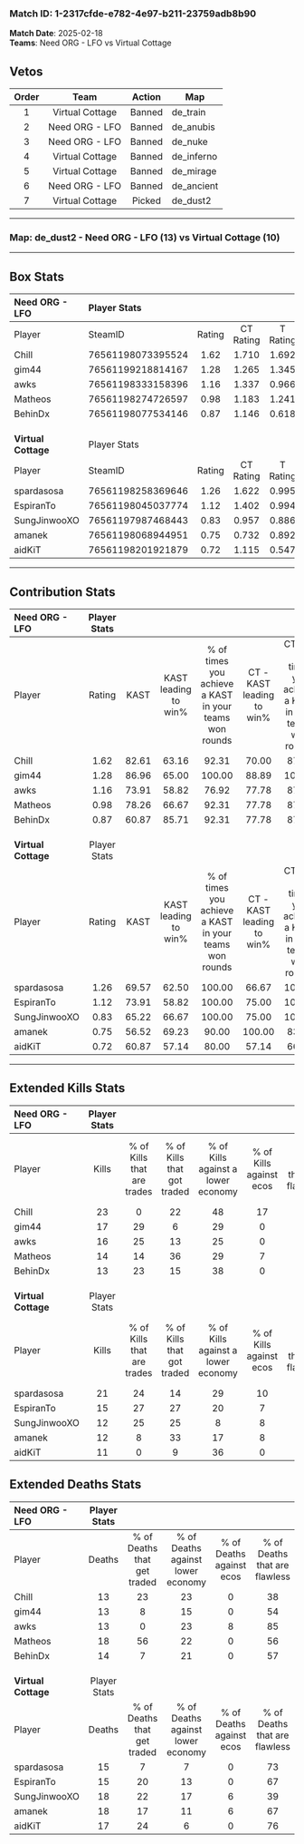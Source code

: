 ### Match ID: 1-2317cfde-e782-4e97-b211-23759adb8b90  
**Match Date**: 2025-02-18  
**Teams**: Need ORG - LFO vs Virtual Cottage  

## Vetos  

| Order | Team | Action | Map |
| :---: | :--: | :----: | --- |
| 1 | Virtual Cottage | Banned | de_train |
| 2 | Need ORG - LFO | Banned | de_anubis |
| 3 | Need ORG - LFO | Banned | de_nuke |
| 4 | Virtual Cottage | Banned | de_inferno |
| 5 | Virtual Cottage | Banned | de_mirage |
| 6 | Need ORG - LFO | Banned | de_ancient |
| 7 | Virtual Cottage | Picked | de_dust2 |

---  

### **Map**: de_dust2 - Need ORG - LFO (13) vs Virtual Cottage (10)  
---  

## Box Stats  

| **Need ORG - LFO**  | Player Stats      |        |           |          |       |       |       |         |        |      |     |
| :- | :- | :-: | :-: | :-: | :-: | :-: | :-: | :-: | :-: | :-: | :-: |
| Player              | SteamID           | Rating | CT Rating | T Rating | KAST  |  ADR  | Kills | Assists | Deaths | K/D  | HS% |
| Chill               | 76561198073395524 |  1.62  |   1.710   |  1.692   | 82.61 | 115.4 |  23   |    6    |   13   | 1.77 | 69  |
| gim44               | 76561199218814167 |  1.28  |   1.265   |  1.345   | 86.96 | 72.1  |  17   |    3    |   13   | 1.31 | 82  |
| awks                | 76561198333158396 |  1.16  |   1.337   |  0.966   | 73.91 | 71.3  |  16   |    7    |   13   | 1.23 | 25  |
| Matheos             | 76561198274726597 |  0.98  |   1.183   |  1.241   | 78.26 | 70.0  |  14   |    3    |   18   | 0.78 | 64  |
| BehinDx             | 76561198077534146 |  0.87  |   1.146   |  0.618   | 60.87 | 60.0  |  13   |    2    |   14   | 0.93 | 69  |
|                     |                   |        |           |          |       |       |       |         |        |      |     |
|                     |                   |        |           |          |       |       |       |         |        |      |     |
|                     |                   |        |           |          |       |       |       |         |        |      |     |
| **Virtual Cottage** | Player Stats      |        |           |          |       |       |       |         |        |      |     |
| Player              | SteamID           | Rating | CT Rating | T Rating | KAST  |  ADR  | Kills | Assists | Deaths | K/D  | HS% |
| spardasosa          | 76561198258369646 |  1.26  |   1.622   |  0.995   | 69.57 | 76.8  |  21   |    1    |   15   | 1.40 | 71  |
| EspiranTo           | 76561198045037774 |  1.12  |   1.402   |  0.994   | 73.91 | 80.2  |  15   |   10    |   15   | 1.00 | 86  |
| SungJinwooXO        | 76561197987468443 |  0.83  |   0.957   |  0.886   | 65.22 | 70.6  |  12   |    7    |   18   | 0.67 | 50  |
| amanek              | 76561198068944951 |  0.75  |   0.732   |  0.892   | 56.52 | 66.2  |  12   |    6    |   18   | 0.67 | 41  |
| aidKiT              | 76561198201921879 |  0.72  |   1.115   |  0.547   | 60.87 | 58.7  |  11   |    1    |   17   | 0.65 | 18  |
---  

## Contribution Stats  

| **Need ORG - LFO**  | Player Stats |       |                      |                                                        |                           |                                                             |                          |                                                            |
| :- | :-: | :-: | :-: | :-: | :-: | :-: | :-: | :-: |
| Player              |    Rating    | KAST  | KAST leading to win% | % of times you achieve a KAST in your teams won rounds | CT - KAST leading to win% | CT - % of times you achieve a KAST in your teams won rounds | T - KAST leading to win% | T - % of times you achieve a KAST in your teams won rounds |
| Chill               |     1.62     | 82.61 |        63.16         |                         92.31                          |           70.00           |                            87.50                            |          55.56           |                           100.00                           |
| gim44               |     1.28     | 86.96 |        65.00         |                         100.00                         |           88.89           |                           100.00                            |          45.45           |                           100.00                           |
| awks                |     1.16     | 73.91 |        58.82         |                         76.92                          |           77.78           |                            87.50                            |          37.50           |                           60.00                            |
| Matheos             |     0.98     | 78.26 |        66.67         |                         92.31                          |           77.78           |                            87.50                            |          55.56           |                           100.00                           |
| BehinDx             |     0.87     | 60.87 |        85.71         |                         92.31                          |           77.78           |                            87.50                            |          100.00          |                           100.00                           |
|                     |              |       |                      |                                                        |                           |                                                             |                          |                                                            |
|                     |              |       |                      |                                                        |                           |                                                             |                          |                                                            |
|                     |              |       |                      |                                                        |                           |                                                             |                          |                                                            |
| **Virtual Cottage** | Player Stats |       |                      |                                                        |                           |                                                             |                          |                                                            |
| Player              |    Rating    | KAST  | KAST leading to win% | % of times you achieve a KAST in your teams won rounds | CT - KAST leading to win% | CT - % of times you achieve a KAST in your teams won rounds | T - KAST leading to win% | T - % of times you achieve a KAST in your teams won rounds |
| spardasosa          |     1.26     | 69.57 |        62.50         |                         100.00                         |           66.67           |                           100.00                            |          57.14           |                           100.00                           |
| EspiranTo           |     1.12     | 73.91 |        58.82         |                         100.00                         |           75.00           |                           100.00                            |          44.44           |                           100.00                           |
| SungJinwooXO        |     0.83     | 65.22 |        66.67         |                         100.00                         |           75.00           |                           100.00                            |          57.14           |                           100.00                           |
| amanek              |     0.75     | 56.52 |        69.23         |                         90.00                          |          100.00           |                            83.33                            |          50.00           |                           100.00                           |
| aidKiT              |     0.72     | 60.87 |        57.14         |                         80.00                          |           57.14           |                            66.67                            |          57.14           |                           100.00                           |
---  

## Extended Kills Stats  

| **Need ORG - LFO**  | Player Stats |                            |                            |                                    |                         |                              |                                 |                                       |                    |           |
| :- | :-: | :-: | :-: | :-: | :-: | :-: | :-: | :-: | :-: | :-: |
| Player              |    Kills     | % of Kills that are trades | % of Kills that got traded | % of Kills against a lower economy | % of Kills against ecos | % of Kills that are flawless | % of Kills that are close duels | % of Kills that are assisted by flash | Pistol Round Kills | AWP Kills |
| Chill               |      23      |             0              |             22             |                 48                 |           17            |              65              |                4                |                   0                   |         1          |     0     |
| gim44               |      17      |             29             |             6              |                 29                 |            0            |              59              |                6                |                  12                   |         4          |     0     |
| awks                |      16      |             25             |             13             |                 25                 |            0            |              69              |                6                |                   6                   |         2          |     7     |
| Matheos             |      14      |             14             |             36             |                 29                 |            7            |              50              |               14                |                   0                   |         1          |     0     |
| BehinDx             |      13      |             23             |             15             |                 38                 |            0            |              77              |               15                |                   0                   |         2          |     0     |
|                     |              |                            |                            |                                    |                         |                              |                                 |                                       |                    |           |
|                     |              |                            |                            |                                    |                         |                              |                                 |                                       |                    |           |
|                     |              |                            |                            |                                    |                         |                              |                                 |                                       |                    |           |
| **Virtual Cottage** | Player Stats |                            |                            |                                    |                         |                              |                                 |                                       |                    |           |
| Player              |    Kills     | % of Kills that are trades | % of Kills that got traded | % of Kills against a lower economy | % of Kills against ecos | % of Kills that are flawless | % of Kills that are close duels | % of Kills that are assisted by flash | Pistol Round Kills | AWP Kills |
| spardasosa          |      21      |             24             |             14             |                 29                 |           10            |              76              |                5                |                   5                   |         1          |     0     |
| EspiranTo           |      15      |             27             |             27             |                 20                 |            7            |              40              |               13                |                  13                   |         2          |     0     |
| SungJinwooXO        |      12      |             25             |             25             |                 8                  |            8            |              50              |                8                |                   0                   |         0          |     0     |
| amanek              |      12      |             8              |             33             |                 17                 |            8            |              33              |                8                |                   0                   |         1          |     0     |
| aidKiT              |      11      |             0              |             9              |                 36                 |            0            |              82              |                0                |                   0                   |         0          |     9     |
## Extended Deaths Stats  

| **Need ORG - LFO**  | Player Stats |                             |                                   |                          |                               |                            |                           |               |
| :- | :-: | :-: | :-: | :-: | :-: | :-: | :-: | :-: |
| Player              |    Deaths    | % of Deaths that get traded | % of Deaths against lower economy | % of Deaths against ecos | % of Deaths that are flawless | % of Deaths that are close | % of Deaths while blinded | Deaths to AWP |
| Chill               |      13      |             23              |                23                 |            0             |              38               |             8              |             8             |       2       |
| gim44               |      13      |              8              |                15                 |            0             |              54               |             15             |             8             |       0       |
| awks                |      13      |              0              |                23                 |            8             |              85               |             0              |             0             |       3       |
| Matheos             |      18      |             56              |                22                 |            0             |              56               |             6              |             0             |       2       |
| BehinDx             |      14      |              7              |                21                 |            0             |              57               |             7              |             7             |       2       |
|                     |              |                             |                                   |                          |                               |                            |                           |               |
|                     |              |                             |                                   |                          |                               |                            |                           |               |
|                     |              |                             |                                   |                          |                               |                            |                           |               |
| **Virtual Cottage** | Player Stats |                             |                                   |                          |                               |                            |                           |               |
| Player              |    Deaths    | % of Deaths that get traded | % of Deaths against lower economy | % of Deaths against ecos | % of Deaths that are flawless | % of Deaths that are close | % of Deaths while blinded | Deaths to AWP |
| spardasosa          |      15      |              7              |                 7                 |            0             |              73               |             0              |             0             |       1       |
| EspiranTo           |      15      |             20              |                13                 |            0             |              67               |             13             |             7             |       0       |
| SungJinwooXO        |      18      |             22              |                17                 |            6             |              39               |             11             |             6             |       1       |
| amanek              |      18      |             17              |                11                 |            6             |              67               |             6              |             6             |       2       |
| aidKiT              |      17      |             24              |                 6                 |            0             |              76               |             12             |             0             |       3       |

